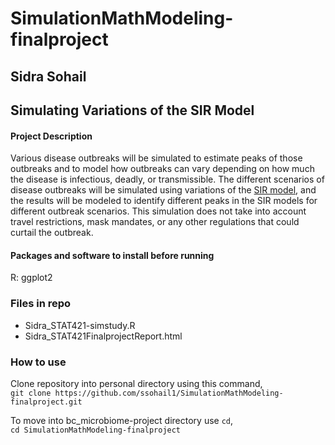 # SimulationMathModeling-finalproject
## Sidra Sohail 
## Simulating Variations of the SIR Model
#### Project Description
Various disease outbreaks will be simulated to estimate peaks of those outbreaks and to model how outbreaks can vary depending on how much the disease is infectious, deadly, or transmissible. The different scenarios of disease outbreaks will be simulated using variations of the [SIR model](https://www.maa.org/press/periodicals/loci/joma/the-sir-model-for-spread-of-disease-the-differential-equation-model), and the results will be modeled to identify different peaks in the SIR models for different outbreak scenarios. This simulation does not take into account travel restrictions, mask mandates, or any other regulations that could curtail the outbreak.
#### Packages and software to install before running
R: ggplot2
### Files in repo
- Sidra_STAT421-simstudy.R
- Sidra_STAT421FinalprojectReport.html

### How to use
Clone repository into personal directory using this command,  
`git clone https://github.com/ssohail1/SimulationMathModeling-finalproject.git`

To move into bc_microbiome-project directory use `cd`,  
`cd SimulationMathModeling-finalproject`
